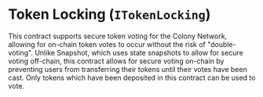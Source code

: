 # Token Locking (`ITokenLocking`)

This contract supports secure token voting for the Colony Network,
allowing for on-chain token votes to occur without the risk of "double-voting".
Unlike Snapshot, which uses state snapshots to allow for secure voting off-chain,
this contract allows for secure voting on-chain by preventing users from
transferring their tokens until their votes have been cast. Only tokens which
have been deposited in this contract can be used to vote.

